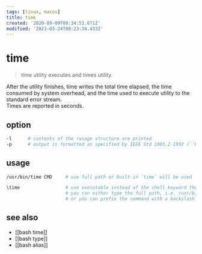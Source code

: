 ```yaml
---
tags: [linux, macos]
title: time
created: '2020-09-09T08:34:51.671Z'
modified: '2023-03-24T08:23:34.433Z'
---
```


# time

> time utility executes and times utility.  

After the utility finishes, time writes the total time elapsed, the time consumed by system overhead, and the time used to execute utility to the standard error stream.  
Times are reported in seconds.

## option

```sh
-l      # contents of the rusage structure are printed
-p      # output is formatted as specified by IEEE Std 1003.2-1992 (``POSIX.2'')
```

## usage

```sh
/usr/bin/time CMD     # use full path or built-in `time` will be used

\time                 # use executable instead of the shell keyword though, 
                      # you can either type the full path, i.e. /usr/bin/time, 
                      # or you can prefix the command with a backslash to stop Bash from evaluating it: \time
```

## see also

- [[bash time]]
- [[bash type]]
- [[bash alias]]
